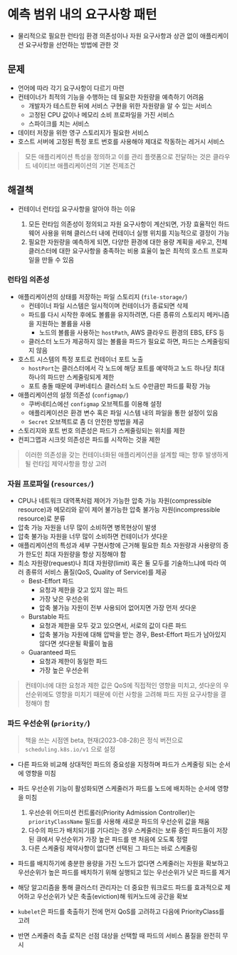 # 예측 범위 내의 요구사항 패턴
- 물리적으로 필요한 런타임 환경 의존성이나 자원 요구사항과 상관 없이 애플리케이션 요구사항을 선언하는 방법에 관한 것

## 문제
- 언어에 따라 각기 요구사항이 다르기 마련
- 컨테이너가 최적의 기능을 수행하는 데 필요한 자원량을 예측하기 어려움
  - 개발자가 테스트한 뒤에 서비스 구현을 위한 자원량을 알 수 있는 서비스
  - 고정된 CPU 값이나 메모리 소비 프로파일을 가진 서비스
  - 스파이크를 치는 서비스
- 데이터 저장을 위한 영구 스토리지가 필요한 서비스
- 호스트 서버에 고정된 특정 포트 번호를 사용해야 제대로 작동하는 레거시 서비스

> 모든 애플리케이션 특성을 정의하고 이를 관리 플랫폼으로 전달하는 것은 클라우드 네이티브 애플리케이션의 기본 전제조건

## 해결책
- 컨테이너 런타임 요구사항을 알아야 하는 이유

  1. 모든 런타임 의존성이 정의되고 자원 요구사항이 계산되면, 가장 효율적인 하드웨어 사용을 위해 클러스터 내에 컨테이너 실행 위치를 지능적으로 결정이 가능
  2. 필요한 자원량을 예측하게 되면, 다양한 환경에 대한 용량 계획을 세우고, 전체 클러스터에 대한 요구사항을 충족하는 비용 효율이 높은 최적의 호스트 프로파일을 만들 수 있음

### 런타임 의존성
- 애플리케이션의 상태를 저장하는 파일 스토리지 (`file-storage/`)
  - 컨테이너 파일 시스템은 일시적이며 컨테이너가 종료되면 삭제
  - 파드를 다시 시작한 후에도 볼륨을 유지하려면, 다른 종류의 스토리지 메커니즘을 지원하는 볼륨을 사용
    - 노드의 볼륨을 사용하는 `hostPath`, AWS 클라우드 환경의 EBS, EFS 등
  - 클러스터 노드가 제공하지 않는 볼륨을 파드가 필요로 하면, 파드는 스케줄링되지 않음
- 호스트 시스템의 특정 포트로 컨테이너 포트 노출
  - `hostPort`는 클러스터에서 각 노드에 해당 포트를 예약하고 노드 하나당 최대 하나의 파드만 스케줄링되게 제한
  - 포트 충돌 때문에 쿠버네티스 클러스터 노드 수만큼만 파드를 확장 가능
- 애플리케이션의 설정 의존성 (`configmap/`)
  - 쿠버네티스에선 `configmap` 오브젝트를 이용해 설정
  - 애플리케이션은 환경 변수 혹은 파일 시스템 내의 파일을 통한 설정이 있음
  - `Secret` 오브젝트로 좀 더 안전한 방법을 제공
- 스토리지와 포트 번호 의존성은 파드가 스케줄링되는 위치를 제한
- 컨피그맵과 시크릿 의존성은 파드를 시작하는 것을 제한

> 이러한 의존성을 갖는 컨테이너화된 애플리케이션을 설계할 때는 향후 발생하게 될 런타임 제약사항을 항상 고려

### 자원 프로파일 (`resources/`)
- CPU나 네트워크 대역폭처럼 제어가 가능한 압축 가능 자원(compressible resource)과 메모리와 같이 제어 불가능한 압축 불가능 자원(incompressible resource)로 분류
- 압축 가능 자원을 너무 많이 소비하면 병목현상이 발생
- 압축 불가능 자원을 너무 많이 소비하면 컨테이너가 셧다운
- 애플리케이션의 특성과 세부 구현사항에 근거해 필요한 최소 자원량과 사용량의 증가 한도인 최대 자원량을 항상 지정해야 함
- 최소 자원량(request)나 최대 자원량(limit) 혹은 둘 모두를 기술하느냐에 따라 여러 종류의 서비스 품질(QoS, Quality of Service)를 제공
  - Best-Effort 파드
    - 요청과 제한을 갖고 있지 않는 파드
    - 가장 낮은 우선순위
    - 압축 불가능 자원이 전부 사용되어 없어지면 가장 먼저 셧다운
  - Burstable 파드
    - 요청과 제한을 모두 갖고 있으면서, 서로의 값이 다른 파드
    - 압축 불가능 자원에 대해 압박을 받는 경우, Best-Effort 파드가 남아있지 않다면 셧다운될 확률이 높음
  - Guaranteed 파드
    - 요청과 제한이 동일한 파드
    - 가장 높은 우선순위

> 컨테이너에 대한 요청과 제한 값은 QoS에 직접적인 영향을 미치고, 셧다운의 우선순위에도 영향을 미치기 때문에 이런 사항을 고려해 파드 자원 요구사항을 결정해야 함

### 파드 우선순위 (`priority/`)
> 책을 쓰는 시점엔 beta, 현재(2023-08-28)은 정식 버전으로 `scheduling.k8s.io/v1` 으로 설정
- 다른 파드와 비교해 상대적인 파드의 중요성을 지정하며 파드가 스케줄링 되는 순서에 영향을 미침
- 파드 우선순위 기능이 활성화되면 스케줄러가 파드를 노드에 배치하는 순서에 영향을 미침
  
  1. 우선순위 어드미션 컨트롤러(Priority Admission Controller)는 `priorityClassName` 필드를 사용해 새로운 파드의 우선순위 값을 채움
  2. 다수의 파드가 배치되기를 기다리는 경우 스케줄러는 보류 중인 파드들이 저장된 큐에서 우선순위가 가장 높은 파드를 맨 처음에 오도록 정렬
  3. 다른 스케줄링 제약사항이 없다면 선택된 그 파드는 바로 스케줄링
- 파드를 배치하기에 충분한 용량을 가진 노드가 없다면 스케줄러는 자원을 확보하고 우선순위가 높은 파드를 배치하기 위해 실행되고 있는 우선순위가 낮은 파드를 제거
- 해당 알고리즘을 통해 클러스터 관리자는 더 중요한 워크로드 파드를 효과적으로 제어하고 우선순위가 낮은 축출(eviction)해 워커노드에 공간을 확보
- `kubelet`은 파드를 축출하기 전에 먼저 QoS를 고려하고 다음에 PriorityClass를 고려
- 반면 스케줄러 축출 로직은 선점 대상을 선택할 때 파드의 서비스 품질을 완전히 무시